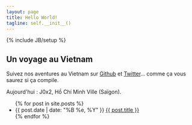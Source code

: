 ```yaml
---
layout: page
title: Hello World!
tagline: self.__init__()
---
```

{% include JB/setup %}

## Un voyage au Vietnam

Suivez nos aventures au Vietnam sur [Github](http://geeksinvietnam.github.io) et [Twitter](http://twitter.com/geeksinvietnam)… comme ça vous saurez si ça compile.

Aujourd'hui : J0x2, Hồ Chí Minh Ville (Saïgon).

<section class="content">
  <ul class="listing">
    {% for post in site.posts %}
    <li>
      <span>{{ post.date | date: "%B %e, %Y" }}</span> <a href="{{ post.url }}">{{ post.title }}</a>
    </li>
    {% endfor %}
  </ul>
</section>

